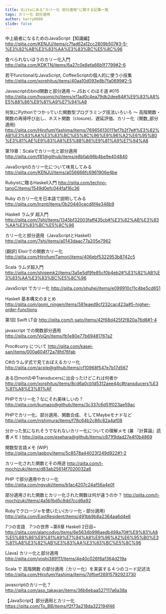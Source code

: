 ```yaml
---
title: Qiitaにある"カリー化 部分適用"に関する記事一覧
tags: カリー化 部分適用
author: harry0000
slide: false
---
```


中上級者になるためのJavaScript【知識編】
http://qiita.com/KENJU/items/c7fad62a12cc2809b507#3-5-%E3%82%AB%E3%83%AA%E3%83%BC%E5%8C%96

食べられないほうのカリー化入門
http://qiita.com/KDKTN/items/6a27c0e8efa66b1f7799#2-6

若干functionalなJavaScript, CoffeeScriptの個人的に使う小技集
http://qiita.com/xorphitus/items/40aa10d093e8b7fa0699#2-5

Javascriptのbind関数と部分適用 〜 JSおくのほそ道 #015
http://qiita.com/hosomichi/items/e11ad0c4ea79db2dee84#%E9%83%A8%E5%88%86%E9%81%A9%E7%94%A8

何気にPythonでつかっていた関数型プログラミング技法いろいろ ～ 高階関数・関数の再帰呼び出し、ネスト関数（closure)、遅延評価、カリー化（関数_部分適用)
http://qiita.com/HirofumiYashima/items/769656130111ef7b2f7e#%E3%82%AB%E3%83%AA%E3%83%BC%E5%8C%96%E9%96%A2%E6%95%B0%E3%81%AE%E9%83%A8%E5%88%86%E9%81%A9%E7%94%A8

第19章：Scalaでカリー化と部分適用
http://qiita.com/f81@github/items/e8bfab96b4be9e404840

JavaScriptのカリー化について味見してみる
http://qiita.com/KENJU/items/a056666fc6961906e4be

Rubyistに贈るHaskell入門
http://qiita.com/techno-tanoC/items/1549d0efc044faf16c36

Ruby のカリー化を日本語で説明してみる
http://qiita.com/lnznt/items/0b20440cecd6f4e348b9

Haskell ラムダ 超入門
http://qiita.com/7shi/items/1345bf32003faff435cb#%E3%82%AB%E3%83%AA%E3%83%BC%E5%8C%96

カリー化と部分適用（JavaScriptとHaskell）
http://qiita.com/7shi/items/a0143daac77a205e7962

[翻訳] Elixirでの関数カリー化
http://qiita.com/HirofumiTamori/items/406ebf5322953b8742c5

Scala ラムダ超入門
http://qiita.com/shigemk2/items/3a5e5df9fe85cf0b4eb2#%E3%82%AB%E3%83%AA%E3%83%BC%E5%8C%96

JavaScript でカリー化
http://qiita.com/shuhei/items/e099910c11c4be5cd651

Haskell 基本構文のまとめ
http://qiita.com/gomi_ningen/items/581eaed9cf232cac423a#5-higher-order-functions

第1回 Swift LT会
http://qiita.com/t-sato/items/42f68d425f2f820a76d8#1-4

javascript での関数部分適用
http://qiita.com/VoQn/items/fb1e80e77b69481767a2

Proc#curry について
http://qiita.com/kasei-san/items/000a604f72a78fd76fab

C#のラムダ式で見ておぼえるカリー化
http://qiita.com/acple@github/items/cf10968f547e7b17d567

ある日moriの中Transducersに出会ったけどこれは何者か
http://qiita.com/xorphitus/items/8cd6a0cb1d5312aee44c#transducers%E3%81%A8%E3%81%AF

PHPでカリー化？なにそれ美味しいの？
http://qiita.com/kumazo@github/items/3c337c6d51f023ae59ac

PHPでカリー化、部分適用、関数合成、そしてMaybeモナドなど
http://qiita.com/nishimura/items/f78c64b2c86c82a4af08

分かった気になれそうでなれないカリー化についての理解メモ (兼 『計算論』読書メモ )
http://qiita.com/esehara@github/items/c871f9dad27e4f0b4869

関数型言語メモ (WIP)
http://qiita.com/japboy/items/5c8578a44023f249d922#1-2

カリー化された関数とその用途
http://qiita.com/t-mochizuki/items/d83ab25614f7020032a6

PHP で部分適用やカリー化
http://qiita.com/ngyuki/items/b1ac4207c24af56a4e0f

部分適用された関数とカリー化された関数は何が違うのか？
http://qiita.com/t-mochizuki/items/4a5b1bd5c8dd7ccd6a92

Rubyでクロージャを使いたい(カリー化・部分適用)
http://qiita.com/EastResident/items/491bb9b8a2364aa6d4e6

7つの言語　7つの世界 ~第8章 Haskell 2日目~
http://qiita.com/alancodvo/items/6e5634b996aedb498a70#%E9%83%A8%E5%88%86%E9%81%A9%E7%94%A8%E9%96%A2%E6%95%B0%E3%81%A8%E3%82%AB%E3%83%AA%E3%83%BC%E5%8C%96

[Java] カリー化と部分適用
http://qiita.com/yoshi389111/items/4e40c026f6af364d219a

Scala で 高階関数 の部分適用（カリー化）を実装する４つのコード記述法
http://qiita.com/HirofumiYashima/items/7dfbef26915792923730

javascriptのカリー化？
http://qiita.com/aso_takayan/items/36b6ebaa527117a6a38a

【JavaScript】部分適用とカリー化
https://qiita.com/To_BB/items/f2f73a218da322194f46
